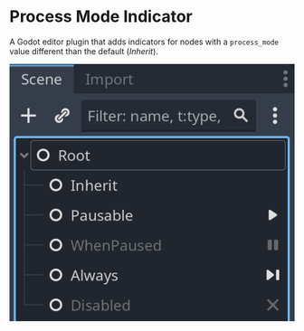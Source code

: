 # Process Mode Indicator

A Godot editor plugin that adds indicators for nodes with a `process_mode`
value different than the default (_Inherit_).

![Screenshot](assets/screenshot.png)
